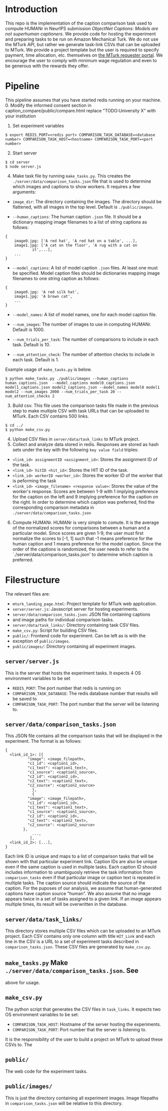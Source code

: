 # Introduction

This repo is the implementation of the caption comparison task used to
compute HUMANr in NeurIPS submission _ObjectNet Captions: Models are
not superhuman captioners_. We provide code for hosting the experiment
and preparing tasks to be run on Amazon Mechanical Turk. We do not use
the MTurk API, but rather we generate task-link CSVs that can be
uploaded to MTurk. We provide a project template but the user is
required to specify payment, time allocation, etc. themselves on [the
MTurk requester portal](requetser.mturk.com). We encourage the user to
comply with minimum wage regulation and even to be generous with the
rewards they offer.


# Pipeline

This pipeline assumes that you have started redis running on your machine.
0. Modify the informed consent section in caption_compare/public/compare.html
replace "TODO:University X" with your institution

1. Set experiment variables

```(bash)
$ export REDIS_PORT=<redis port> COMPARISON_TASK_DATABASE=<database number> COMPARISON_TASK_HOST=<hostname> COMPARISON_TASK_PORT=<port number>
```

2. Start server

```(bash)
$ cd server
$ node server.js
```

4. Make task file by running `make_tasks.py`. This creates the
`./server/data/comparison_tasks.json` file that is used to determine
which images and captions to show workers. It requires a few
arguments:

* `image_dir`: The directory containing the images. The directory
  should be flattened, with all images in the top level. Default is `./public/images`.
  
* `--human_captions`: The human caption `.json` file. It should be a
  dictionary mapping image filenames to a list of string captions as
  follows:

```(python)
{
	image0.jpg: ['A red hat', 'A red hat on a table', ...],
	image1.jpg: ['A cat on the floor', 'A rug with a cat on
		    it',...],
	...
}
```

* `--model_captions`: A list of model caption `.json` files. At least one
  must be specified. Model caption files should be dictionaries
  mapping image filenames to one string caption as follows:

```(python)
{
	image0.jpg: 'A red silk hat',
	image1.jpg: 'A brown cat',
	...
}
```

* `--model_names`: A list of model names, one for each model caption
  file.

* `--num_images`: The number of images to use in computing
  HUMANr. Default is 1000.

* `--num_trials_per_task`: The number of comparisons to include in
  each task. Default is 10.

* `--num_attention_check`: The number of attention checks to include
  in each task. Default is 1.

Example usage of `make_tasks.py` is below.

```(bash)
$ python make_tasks.py ./public/images --human_captions human_captions.json  --model_captions model0_captions.json model1_captions.json model2_captions.json --model_names model0 model1 model2 --num_images 2000 --num_trials_per_task 20 --num_attention_checks 2
```

3. Build csv. This file uses the comparison tasks file made in the
previous step to make multiple CSV with task URLs that can be uploaded
to MTurk. Each CSV contains 500 links.

```(bash)
$ cd ../
$ python make_csv.py
```

4. Upload CSV files in `server/data/task_links` to MTurk project.
5. Collect and analyze data stored in redis. Responses are stored as
hash sets under the key with the following `key value field` triples:

* `<link_id> assignmentID <assignment_id>`: Stores the assignment ID
  of the task.
* `<link_id> hitID <hit_id>`: Stores the HIT ID
  of the task.
* `<link_id> workerID <worker_id>`: Stores the worker ID
  of the worker that is peforming the task
* `<link_id> <image_filename> <response value>`: Stores the value of
  the worker's response. Scores are between 1-9 with 1 implying
  preference for the caption on the left and 9 implying preference for
  the caption on the right. In order to determine which caption was
  preferred, find the corresponding comparison metadata in `./server/data/comparison_tasks.json`

6. Compute HUMANr. HUMANr is very simple to comute. It is the average
of the normalized scores for comparisons between a human and a
particular model. Since scores are given 1-9, the user must first
normalize the scores to [-1, 1] such that -1 means preference for the
human caption and 1 means preference for the model caption. Since the
order of the captions is randomized, the user needs to refer to the
`./server/data/comparison_tasks.json' to determine which caption is
preferred.

# Filestructure
The relevant files are:

- `mturk_landing_page.html`: Project template for MTurk web application.
- `server/server.js`: Javascript server for hosting experiments.
- `server/data/comparison_tasks.json`: JSON file containing captions
- and image paths for individual comparison tasks.
- `server/data/task_links/`: Directory containing task CSV files.
- `make_csv.py`: Script for building CSV files.
- `public/`: Frontend code for experiment. Can be left as is with the
- exception of `public/images`.
- `public/images/`: Directory containing all experiment images.

## `server/server.js`

This is the server that hosts the experiment tasks. It expects 4 OS
environment variables to be set
- `REDIS_PORT`: The port number that redis is running on
- `COMPARISON_TASK_DATABASE`: The redis database number that results
will be saved to
- `COMPARISON_TASK_PORT`: The port number that the server will be
listening to.

## `server/data/comparison_tasks.json`

This JSON file contains all the comparison tasks that will be
displayed in the experiment. The format is as follows:

```(python)
{
  <link_id_1>: [{
		  "image": <image_filepath>,
		  "c1_id": <caption1_id>,
		  "c1_text": <caption1_text>,
		  "c1_source": <caption1_source>,
		  "c2_id": <caption2_id>,
		  "c2_text": <caption2_text>,
		  "c2_source": <caption2_source>
 	        },
	        {
		  "image": <image_filepath>,
		  "c1_id": <caption1_id>,
		  "c1_text": <caption1_text>,
		  "c1_source": <caption1_source>,
		  "c2_id": <caption2_id>,
		  "c2_text": <caption2_text>,
		  "c2_source": <caption2_source>
		},
	        ...,
	       ],
  <link_id_2>: [...],
}	      
```

Each link ID is unique and maps to a list of comparison tasks that
will be shown with that particular experiment link. Caption IDs are also be unique even if the same caption is used in multiple
tasks. Each caption ID should includes  information to
unambiguosly retrieve the task information from `comparison_tasks`
even if that particular image or caption text is repeated in multiple
tasks. The caption source should indicate the source of the
caption. For the puposes of our analysis, we assume that
human-generated captions have caption source "human". We also assume
that no image appears twice in a set of tasks assigned to a given
link. If an image appears multiple times, its result will be
overwritten in the database.

## `server/data/task_links/`
This directory stores multiple CSV files which can be uploaded to an
MTurk project. Each CSV contains only one column with title `HIT_Link`
and each line in the CSV is a URL to a set of experiment
tasks described in `comparison_tasks.json`. These CSV files are
generated by `make_csv.py`.

## `make_tasks.py` Make `./server/data/comparison_tasks.json`. See
   above for usage.

## `make_csv.py`
The python script that generates the CSV files in `task_links`. It
expects two OS environment variables to be set:

- `COMPARISON_TASK_HOST`: Hostname of the server hosting the experiments.
- `COMPARISON_TASK_PORT`: Port number that the server is listening to.

It is the responsibility of the user to build a project on MTurk to
upload these CSVs to. The

## `public/`
The web code for the experiment tasks.

## `public/images/`

This is just the directory containing all experiment images. Image
filepaths in `comparison_tasks.json` will be relative to this
directory.
